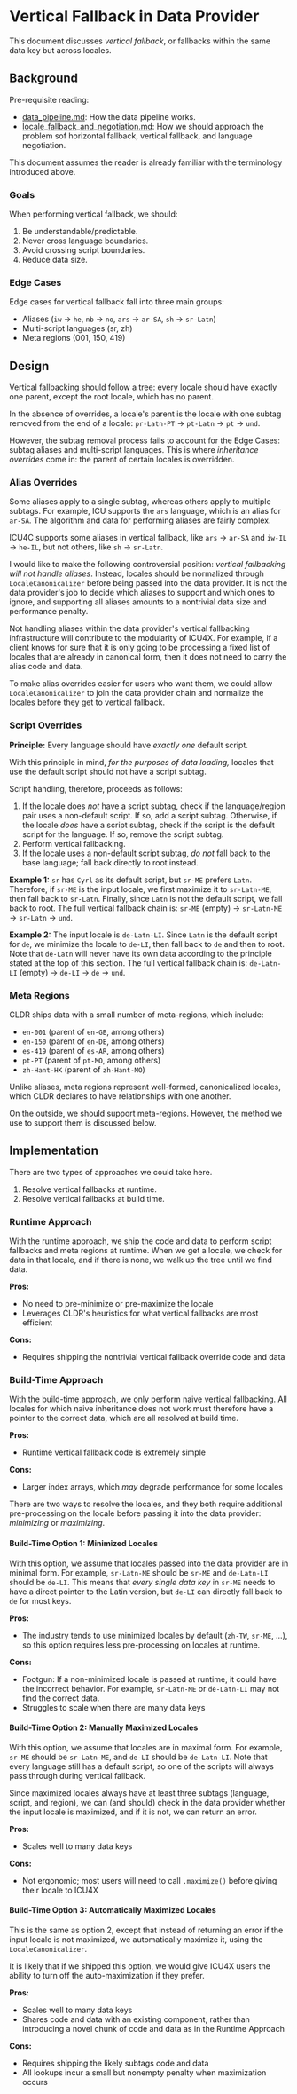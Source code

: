 Vertical Fallback in Data Provider
==================================

This document discusses *vertical fallback*, or fallbacks within the same data key but across locales.

## Background

Pre-requisite reading:

- [data_pipeline.md](data_pipeline.md): How the data pipeline works.
- [locale_fallback_and_negotiation.md](locale_fallback_and_negotiation.md): How we should approach the problem sof horizontal fallback, vertical fallback, and language negotiation.

This document assumes the reader is already familiar with the terminology introduced above.

### Goals

When performing vertical fallback, we should:

1. Be understandable/predictable.
2. Never cross language boundaries.
3. Avoid crossing script boundaries.
4. Reduce data size.

### Edge Cases

Edge cases for vertical fallback fall into three main groups:

- Aliases (`iw` → `he`, `nb` → `no`, `ars` → `ar-SA`, `sh` → `sr-Latn`)
- Multi-script languages (sr, zh)
- Meta regions (001, 150, 419)

## Design

Vertical fallbacking should follow a tree: every locale should have exactly one parent, except the root locale, which has no parent.

In the absence of overrides, a locale's parent is the locale with one subtag removed from the end of a locale: `pr-Latn-PT` → `pt-Latn` → `pt` → `und`.

However, the subtag removal process fails to account for the Edge Cases: subtag aliases and multi-script languages. This is where *inheritance overrides* come in: the parent of certain locales is overridden.

### Alias Overrides

Some aliases apply to a single subtag, whereas others apply to multiple subtags. For example, ICU supports the `ars` language, which is an alias for `ar-SA`. The algorithm and data for performing aliases are fairly complex.

ICU4C supports some aliases in vertical fallback, like `ars` → `ar-SA` and `iw-IL` → `he-IL`, but not others, like `sh` → `sr-Latn`.

I would like to make the following controversial position: *vertical fallbacking will not handle aliases*. Instead, locales should be normalized through `LocaleCanonicalizer` before being passed into the data provider. It is not the data provider's job to decide which aliases to support and which ones to ignore, and supporting all aliases amounts to a nontrivial data size and performance penalty.

Not handling aliases within the data provider's vertical fallbacking infrastructure will contribute to the modularity of ICU4X. For example, if a client knows for sure that it is only going to be processing a fixed list of locales that are already in canonical form, then it does not need to carry the alias code and data.

To make alias overrides easier for users who want them, we could allow `LocaleCanonicalizer` to join the data provider chain and normalize the locales before they get to vertical fallback.

### Script Overrides

**Principle:** Every language should have *exactly one* default script.

With this principle in mind, *for the purposes of data loading,* locales that use the default script should not have a script subtag.

Script handling, therefore, proceeds as follows:

1. If the locale does *not* have a script subtag, check if the language/region pair uses a non-default script. If so, add a script subtag. Otherwise, if the locale *does* have a script subtag, check if the script is the default script for the language. If so, remove the script subtag.
2. Perform vertical fallbacking.
3. If the locale uses a non-default script subtag, *do not* fall back to the base language; fall back directly to root instead.

**Example 1:** `sr` has `Cyrl` as its default script, but `sr-ME` prefers `Latn`. Therefore, if `sr-ME` is the input locale, we first maximize it to `sr-Latn-ME`, then fall back to `sr-Latn`. Finally, since `Latn` is not the default script, we fall back to root. The full vertical fallback chain is: `sr-ME` (empty) → `sr-Latn-ME` → `sr-Latn` → `und`.

**Example 2:** The input locale is `de-Latn-LI`. Since `Latn` is the default script for `de`, we minimize the locale to `de-LI`, then fall back to `de` and then to root. Note that `de-Latn` will never have its own data according to the principle stated at the top of this section. The full vertical fallback chain is: `de-Latn-LI` (empty) → `de-LI` → `de` → `und`.

### Meta Regions

CLDR ships data with a small number of meta-regions, which include:

- `en-001` (parent of `en-GB`, among others)
- `en-150` (parent of `en-DE`, among others)
- `es-419` (parent of `es-AR`, among others)
- `pt-PT` (parent of `pt-MO`, among others)
- `zh-Hant-HK` (parent of `zh-Hant-MO`)

Unlike aliases, meta regions represent well-formed, canonicalized locales, which CLDR declares to have relationships with one another.

On the outside, we should support meta-regions. However, the method we use to support them is discussed below.

## Implementation

There are two types of approaches we could take here.

1. Resolve vertical fallbacks at runtime.
2. Resolve vertical fallbacks at build time.

### Runtime Approach

With the runtime approach, we ship the code and data to perform script fallbacks and meta regions at runtime. When we get a locale, we check for data in that locale, and if there is none, we walk up the tree until we find data.

**Pros:**

- No need to pre-minimize or pre-maximize the locale
- Leverages CLDR's heuristics for what vertical fallbacks are most efficient

**Cons:**

- Requires shipping the nontrivial vertical fallback override code and data

### Build-Time Approach

With the build-time approach, we only perform naive vertical fallbacking. All locales for which naive inheritance does not work must therefore have a pointer to the correct data, which are all resolved at build time.

**Pros:**

- Runtime vertical fallback code is extremely simple

**Cons:**

- Larger index arrays, which *may* degrade performance for some locales

There are two ways to resolve the locales, and they both require additional pre-processing on the locale before passing it into the data provider: *minimizing* or *maximizing*.

#### Build-Time Option 1: Minimized Locales

With this option, we assume that locales passed into the data provider are in minimal form. For example, `sr-Latn-ME` should be `sr-ME` and `de-Latn-LI` should be `de-LI`. This means that *every single data key* in `sr-ME` needs to have a direct pointer to the Latin version, but `de-LI` can directly fall back to `de` for most keys.

**Pros:**

- The industry tends to use minimized locales by default (`zh-TW`, `sr-ME`, …), so this option requires less pre-processing on locales at runtime.

**Cons:**

- Footgun: If a non-minimized locale is passed at runtime, it could have the incorrect behavior. For example, `sr-Latn-ME` or `de-Latn-LI` may not find the correct data.
- Struggles to scale when there are many data keys

#### Build-Time Option 2: Manually Maximized Locales

With this option, we assume that locales are in maximal form. For example, `sr-ME` should be `sr-Latn-ME`, and `de-LI` should be `de-Latn-LI`. Note that every language still has a default script, so one of the scripts will always pass through during vertical fallback.

Since maximized locales always have at least three subtags (language, script, and region), we can (and should) check in the data provider whether the input locale is maximized, and if it is not, we can return an error.

**Pros:**

- Scales well to many data keys

**Cons:**

- Not ergonomic; most users will need to call `.maximize()` before giving their locale to ICU4X

#### Build-Time Option 3: Automatically Maximized Locales

This is the same as option 2, except that instead of returning an error if the input locale is not maximized, we automatically maximize it, using the `LocaleCanonicalizer`.

It is likely that if we shipped this option, we would give ICU4X users the ability to turn off the auto-maximization if they prefer.

**Pros:**

- Scales well to many data keys
- Shares code and data with an existing component, rather than introducing a novel chunk of code and data as in the Runtime Approach

**Cons:**

- Requires shipping the likely subtags code and data
- All lookups incur a small but nonempty penalty when maximization occurs
